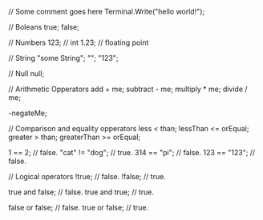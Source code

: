 // Some comment goes here
Terminal.Write("hello world!");


// Boleans
true;
false; 

// Numbers
123; // int
1.23; // floating point

// String
"some String";
"";
"123";

// Null
null;

// Arithmetic Opperators
add + me;
subtract - me;
multiply * me;
divide / me;

-negateMe;

// Comparison and equality opperators
less < than;
lessThan <= orEqual;
greater > than;
greaterThan >= orEqual;


1 == 2;         // false.
"cat" != "dog"; // true.
314 == "pi"; // false.
123 == "123"; // false.


// Logical operators
!true;  // false.
!false; // true.

true and false; // false.
true and true;  // true.

false or false; // false.
true or false;  // true.